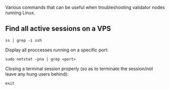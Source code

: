 Various commands that can be useful when troubleshooting validator nodes running Linux.

## Find all active sessions on a VPS

```shell
ss | grep -i ssh
```

Display all proccesses running on a specific port:

```
sudo netstat -pna | grep <port>
```

Closing a terminal session properly (so as to terminate the session/not leave any hung users behind):

```
exit
```

<br>
